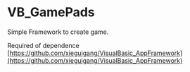 # VB_GamePads
Simple Framework to create game.

Required of dependence
[https://github.com/xieguigang/VisualBasic_AppFramework](https://github.com/xieguigang/VisualBasic_AppFramework)